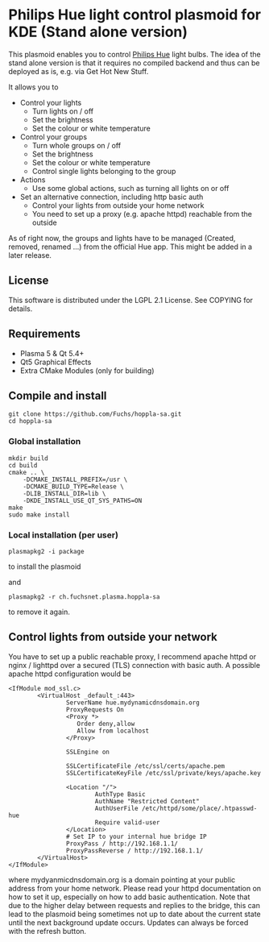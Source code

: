 # Philips Hue light control plasmoid for KDE (Stand alone version)

This plasmoid enables you to control [Philips Hue](http://www.meethue.com) light bulbs.
The idea of the stand alone version is that it requires no compiled backend and thus can be 
deployed as is, e.g. via Get Hot New Stuff.

It allows you to 

* Control your lights
  * Turn lights on / off
  * Set the brightness
  * Set the colour or white temperature
* Control your groups  
  * Turn whole groups on / off
  * Set the brightness
  * Set the colour or white temperature
  * Control single lights belonging to the group
* Actions
  * Use some global actions, such as turning all lights on or off
* Set an alternative connection, including http basic auth
  * Control your lights from outside your home network 
  * You need to set up a proxy (e.g. apache httpd) reachable from the outside

As of right now, the groups and lights have to be managed (Created, removed, renamed ...) 
from the official Hue app. This might be added in a later release.

## License 

This software is distributed under the LGPL 2.1 License. See COPYING for details. 

## Requirements
* Plasma 5 & Qt 5.4+
* Qt5 Graphical Effects
* Extra CMake Modules (only for building)

## Compile and install


```
git clone https://github.com/Fuchs/hoppla-sa.git
cd hoppla-sa
```

### Global installation

```
mkdir build
cd build
cmake .. \
    -DCMAKE_INSTALL_PREFIX=/usr \
    -DCMAKE_BUILD_TYPE=Release \
    -DLIB_INSTALL_DIR=lib \
    -DKDE_INSTALL_USE_QT_SYS_PATHS=ON
make
sudo make install
```

### Local installation (per user)


`plasmapkg2 -i package`

to install the plasmoid

and 

`plasmapkg2 -r ch.fuchsnet.plasma.hoppla-sa`

to remove it again.

## Control lights from outside your network 

You have to set up a public reachable proxy, I recommend apache httpd or nginx / lighttpd 
over a secured (TLS) connection with basic auth. 
A possible apache httpd configuration would be 

```
<IfModule mod_ssl.c>
        <VirtualHost _default_:443>
                ServerName hue.mydynamicdnsdomain.org
                ProxyRequests On
                <Proxy *>
                   Order deny,allow
                   Allow from localhost
                </Proxy>

                SSLEngine on

                SSLCertificateFile /etc/ssl/certs/apache.pem
                SSLCertificateKeyFile /etc/ssl/private/keys/apache.key

                <Location "/">
                        AuthType Basic
                        AuthName "Restricted Content"
                        AuthUserFile /etc/httpd/some/place/.htpasswd-hue
                        Require valid-user
                </Location>
                # Set IP to your internal hue bridge IP
                ProxyPass / http://192.168.1.1/
                ProxyPassReverse / http://192.168.1.1/
        </VirtualHost>
</IfModule>
```

where mydyanmicdnsdomain.org is a domain pointing at your public address from your home network.
Please read your httpd documentation on how to set it up, especially on how to add basic authentication.
Note that due to the higher delay between requests and replies to the bridge, this can lead to the plasmoid
being sometimes not up to date about the current state until the next background update occurs. 
Updates can always be forced with the refresh button.
